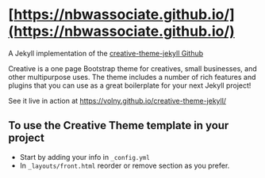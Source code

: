 # [https://nbwassociate.github.io/](https://nbwassociate.github.io/)

A Jekyll implementation of the [creative-theme-jekyll Github](https://github.com/volny/creative-theme-jekyll)

Creative is a one page Bootstrap theme for creatives, small businesses, and other multipurpose uses.
The theme includes a number of rich features and plugins that you can use as a great boilerplate for your next Jekyll project! 

See it live in action at <https://volny.github.io/creative-theme-jekyll/>

## To use the Creative Theme template in your project

- Start by adding your info in `_config.yml`
- In `_layouts/front.html` reorder or remove section as you prefer.

